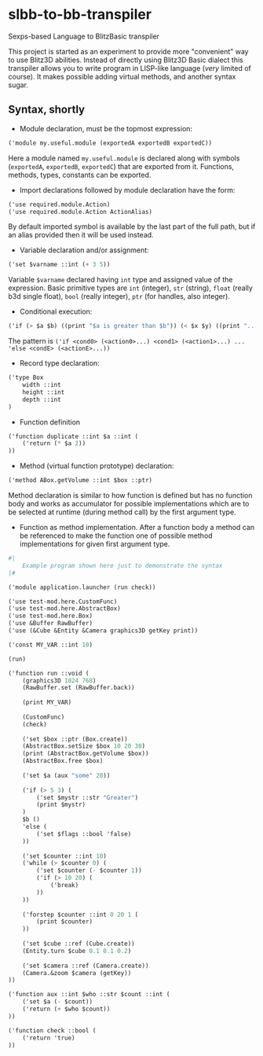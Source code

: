 # slbb-to-bb-transpiler
Sexps-based Language to BlitzBasic transpiler

This project is started as an experiment to provide more "convenient" way to use Blitz3D abilities.
Instead of directly using Blitz3D Basic dialect this transpiler allows you to write program in LISP-like language (*very* limited of course). It makes possible adding virtual methods, and another syntax sugar.

## Syntax, shortly
- Module declaration, must be the topmost expression:
```scheme
('module my.useful.module (exportedA exportedB exportedC))
```
Here a module named `my.useful.module` is declared along with symbols (`exportedA`, `exportedB`, `exportedC`) that are exported from it. Functions, methods, types, constants can be exported.

- Import declarations followed by module declaration have the form:
```scheme
('use required.module.Action)
('use required.module.Action ActionAlias)
```
By default imported symbol is available by the last part of the full path,
but if an alias provided then it will be used instead.

- Variable declaration and/or assignment:
```scheme
('set $varname ::int (+ 3 5))
```
Variable `$varname` declared having `int` type and assigned value of the expression.
Basic primitive types are `int` (integer), `str` (string), `float` (really b3d single float), `bool` (really integer),
`ptr` (for handles, also integer).

- Conditional execution:
```scheme
('if (> $a $b) ((print "$a is greater than $b")) (< $x $y) ((print "...")) 'else (#|...|#))
```
The pattern is `('if <cond0> (<action0>...) <cond1> (<action1>...) ... 'else <condE> (<actionE>...))`

- Record type declaration:
```scheme
('type Box 
	width ::int
	height ::int
	depth ::int
)
```

- Function definition
```scheme
('function duplicate ::int $a ::int (
	('return (* $a 2))
))
```

- Method (virtual function prototype) declaration:
```scheme
('method ABox.getVolume ::int $box ::ptr)
```
Method declaration is similar to how function is defined but has no function body and works as accumulator for possible implementations which are to be selected at runtime (during method call) by the first argument type.

- Function as method implementation.
After a function body a method can be referenced to make the function one of possible method implementations for given first argument type.

```scheme
#|
	Example program shown here just to demonstrate the syntax
|#

('module application.launcher (run check))

('use test-mod.here.CustomFunc)
('use test-mod.here.AbstractBox)
('use test-mod.here.Box)
('use &Buffer RawBuffer)
('use (&Cube &Entity &Camera graphics3D getKey print))

('const MY_VAR ::int 10)

(run)

('function run ::void (
	(graphics3D 1024 768)
	(RawBuffer.set (RawBuffer.back))
	
	(print MY_VAR)
	
	(CustomFunc)
	(check)
	
	('set $box ::ptr (Box.create))
	(AbstractBox.setSize $box 10 20 30)
	(print (AbstractBox.getVolume $box))
	(AbstractBox.free $box)
	
	('set $a (aux "some" 20))
	
	('if (> 5 3) (
		('set $mystr ::str "Greater")
		(print $mystr)
	) 
	$b () 
	'else (
		('set $flags ::bool 'false)
	))
	
	('set $counter ::int 10)
	('while (> $counter 0) (
		('set $counter (- $counter 1))
		('if (> 10 20) (
			('break)
		))
	))
	
	('forstep $counter ::int 0 20 1 (
		(print $counter)
	))
	
	('set $cube ::ref (Cube.create))
	(Entity.turn $cube 0.1 0.1 0.2)
	
	('set $camera ::ref (Camera.create))
	(Camera.&zoom $camera (getKey))
))

('function aux ::int $who ::str $count ::int (
	('set $a (- $count))
	('return (+ $who $count))
))

('function check ::bool (
	('return 'true)
))

```

